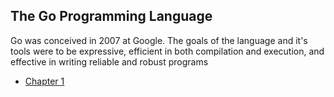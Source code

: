 ## The Go Programming Language
Go was conceived in 2007 at Google. The goals of the language and it's tools were to be expressive, efficient in both compilation and execution, and effective in writing reliable and robust programs

- [Chapter 1](https://github.com/bradfield-csi-5/shane325/blob/main/prep-phase/go/notes/chapter_1.md)
